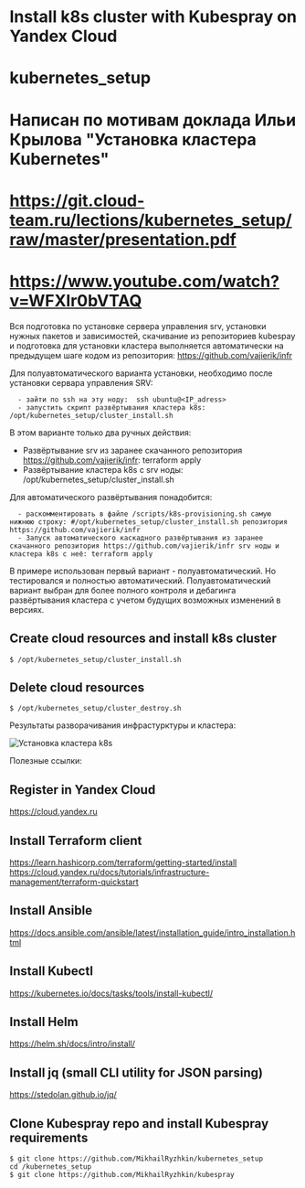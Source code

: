 # Install k8s cluster with Kubespray on Yandex Cloud
# kubernetes_setup 

# Написан по мотивам доклада Ильи Крылова "Установка кластера Kubernetes"
# https://git.cloud-team.ru/lections/kubernetes_setup/raw/master/presentation.pdf
# https://www.youtube.com/watch?v=WFXlr0bVTAQ

Вся подготовка по установке сервера управления srv, установки нужных пакетов и зависимостей, скачивание из репозиториев kubespay
и подготовка для установки кластера выполняется автоматически на предыдущем шаге кодом из репозитория: 
https://github.com/vajierik/infr

Для полуавтоматического варианта установки, необходимо после установки сервара управления SRV:
```
  - зайти по ssh на эту ноду:  ssh ubuntu@<IP_adress>
  - запустить скрипт развёртывания кластера k8s: /opt/kubernetes_setup/cluster_install.sh
```
В этом варианте только два ручных действия:
  - Развёртывание srv из заранее скачанного репозитория https://github.com/vajierik/infr: terraform apply
  - Развёртывание кластера k8s с srv ноды: /opt/kubernetes_setup/cluster_install.sh

Для автоматического развёртывания понадобится:
```
  - раскомментировать в файле /scripts/k8s-provisioning.sh самую нижнюю строку: #/opt/kubernetes_setup/cluster_install.sh репозитория https://github.com/vajierik/infr
  - Запуск автоматического каскадного развёртывания из заранее скачанного репозитория https://github.com/vajierik/infr srv ноды и кластера k8s с неё: terraform apply
```

В примере использован первый вариант - полуавтоматический.
Но тестировался и полностью автоматический. 
Полуавтоматический вариант выбран для более полного контроля и дебагинга развёртывания кластера с учетом будущих возможных изменений в версиях.

## Create cloud resources and install k8s cluster
```
$ /opt/kubernetes_setup/cluster_install.sh
```

## Delete cloud resources
```
$ /opt/kubernetes_setup/cluster_destroy.sh
```

Результаты разворачивания инфрастурктуры и кластера:

![Установка кластера k8s](https://github.com/MikhailRyzhkin/kubernetes_setup/assets/69116076/f5398dfe-74e4-4614-b9b9-8670fac5c9de)


Полезные ссылки:

## Register in Yandex Cloud

https://cloud.yandex.ru

## Install Terraform client 

https://learn.hashicorp.com/terraform/getting-started/install
 https://cloud.yandex.ru/docs/tutorials/infrastructure-management/terraform-quickstart

## Install Ansible

https://docs.ansible.com/ansible/latest/installation_guide/intro_installation.html

## Install Kubectl

https://kubernetes.io/docs/tasks/tools/install-kubectl/

## Install Helm

https://helm.sh/docs/intro/install/

## Install jq (small CLI utility for JSON parsing)

https://stedolan.github.io/jq/

## Clone Kubespray repo and install Kubespray requirements
```
$ git clone https://github.com/MikhailRyzhkin/kubernetes_setup
cd /kubernetes_setup
$ git clone https://github.com/MikhailRyzhkin/kubespray
```
